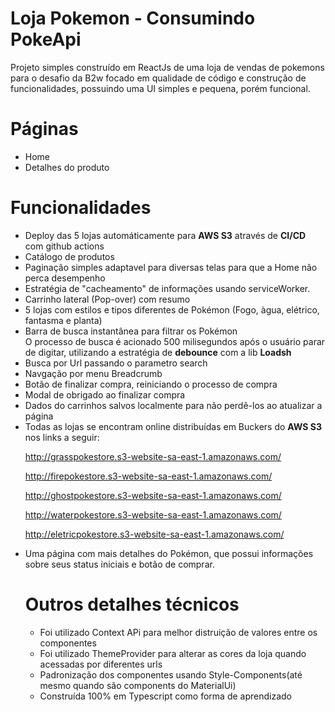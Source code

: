 # Loja Pokemon - Consumindo PokeApi

Projeto simples construído em ReactJs de uma loja de vendas de pokemons para o desafio da B2w focado em qualidade de código e construção de funcionalidades, possuindo uma UI simples e pequena, porém funcional.

# Páginas

<ul>
    <li>Home</li>
    <li>Detalhes do produto</li>
</ul>

# Funcionalidades

<ul>
<li>Deploy das 5 lojas automáticamente para <b>AWS S3</b> através de <b>CI/CD</b> com github actions</li>
<li>Catálogo de produtos</li>
<li>Paginação simples adaptavel para diversas telas para que a Home não perca desempenho</li>
<li>Estratégia de "cacheamento" de informações usando serviceWorker.</li>
<li>Carrinho lateral (Pop-over) com resumo</li>
<li>5 lojas com estilos e tipos diferentes de Pokémon (Fogo, àgua, elétrico, fantasma e planta) </li>
<li>Barra de busca instantânea para filtrar os Pokémon <br>
    O processo de busca é acionado 500 milisegundos após o usuário parar de digitar, utilizando a estratégia de <b>debounce</b> com a lib <b>Loadsh</b></li>
<li>Busca por Url passando o parametro search</ll>
<li>Navgação por menu Breadcrumb</ll>
<li>Botão de finalizar compra, reiniciando o processo de compra</li>
<li>Modal de obrigado ao finalizar compra</li>
<li>Dados do carrinhos salvos localmente para não perdê-los ao atualizar a página</li>
<li>Todas as lojas se encontram online distribuídas em Buckers do <b>AWS S3</b> nos links a seguir:

http://grasspokestore.s3-website-sa-east-1.amazonaws.com/

http://firepokestore.s3-website-sa-east-1.amazonaws.com/

http://ghostpokestore.s3-website-sa-east-1.amazonaws.com/

http://waterpokestore.s3-website-sa-east-1.amazonaws.com/

http://eletricpokestore.s3-website-sa-east-1.amazonaws.com/

</li>
<li>Uma página com mais detalhes do Pokémon, que possui informações sobre seus status iniciais e botão de comprar.</li>

# Outros detalhes técnicos

<ul>
<li>Foi utilizado Context APi para melhor distruição de valores entre os componentes</li>
<li>Foi utilizado ThemeProvider para alterar as cores da loja quando acessadas por diferentes urls</li>
<li>Padronização dos componentes usando Style-Components(até mesmo quando são components do MaterialUi)</li>
<li>Construída 100% em Typescript como forma de aprendizado</li>
</ul>
